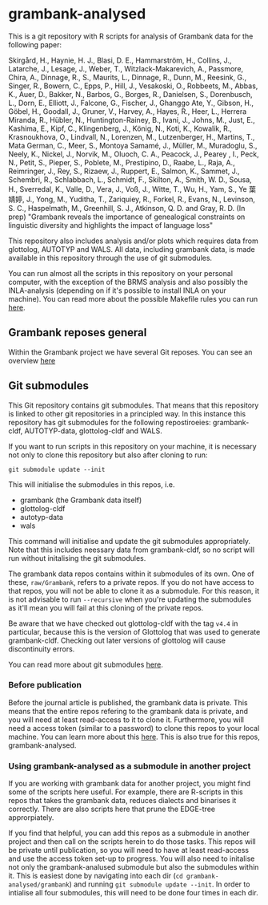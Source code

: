 # grambank-analysed
This is a git repository with R scripts for analysis of Grambank data for the following paper:


Skirgård, H., Haynie, H. J.,  Blasi, D. E., Hammarström, H., Collins, J., Latarche, J., Lesage, J., Weber, T., Witzlack-Makarevich, A., Passmore, Chira, A., Dinnage, R., S., Maurits, L., Dinnage, R., Dunn, M., Reesink, G., Singer, R., Bowern, C., Epps, P., Hill, J., Vesakoski, O., Robbeets, M., Abbas, K., Auer, D., Bakker, N., Barbos, G., Borges, R., Danielsen, S., Dorenbusch, L., Dorn, E., Elliott, J., Falcone, G., Fischer, J., Ghanggo Ate, Y., Gibson, H., Göbel, H., Goodall, J., Gruner, V., Harvey, A., Hayes, R., Heer, L., Herrera Miranda, R., Hübler, N., Huntington-Rainey, B., Ivani, J., Johns, M., Just, E., Kashima, E., Kipf, C., Klingenberg, J., König, N., Koti, K., Kowalik, R., Krasnoukhova, O., Lindvall, N., Lorenzen, M., Lutzenberger, H., Martins, T., Mata German, C., Meer, S., Montoya Samamé, J., Müller, M., Muradoglu, S., Neely, K., Nickel, J., Norvik, M., Oluoch, C. A., Peacock, J., Pearey , I., Peck, N., Petit, S., Pieper, S., Poblete, M., Prestipino, D., Raabe, L., Raja, A., Reimringer, J., Rey, S., Rizaew, J., Ruppert, E., Salmon, K., Sammet, J., Schembri, R., Schlabbach, L., Schmidt, F., Skilton, A., Smith, W. D., Sousa, H., Sverredal, K., Valle, D., Vera, J., Voß, J., Witte, T., Wu, H., Yam, S., Ye 葉婧婷, J., Yong, M., Yuditha, T., Zariquiey, R., Forkel, R., Evans, N., Levinson, S. C., Haspelmath, M., Greenhill, S. J., Atkinson, Q. D. and Gray, R. D.  (In prep) "Grambank reveals the importance of genealogical constraints on linguistic diversity and highlights the impact of language loss"

This repository also includes analysis and/or plots which requires data from glottolog, AUTOTYP and WALS. All data, including grambank data, is made available in this repository through the use of git submodules.

You can run almost all the scripts in this repository on your personal computer, with the exception of the BRMS analysis and also possibly the INLA-analysis (depending on if it's possible to install INLA on your machine). You can read more about the possible Makefile rules you can run [here](https://github.com/grambank/grambank-analysed/blob/main/R_grambank/README.md).

## Grambank reposes general
Within the Grambank project we have several Git reposes. You can see an overview [here](https://github.com/grambank/grambank/wiki/Git-repos-structure)

## Git submodules
This Git repository contains git submodules. That means that this repository is linked to other git repositories in a principled way. In this instance this repository has git submodules for the following repostiroeies: grambank-cldf, AUTOTYP-data, glottolog-cldf and WALS.

If you want to run scripts in this repository on your machine, it is necessary not only to clone this repository but also after cloning to run:

`git submodule update --init`

This will initialise the submodules in this repos, i.e. 
* grambank (the Grambank data itself)
* glottolog-cldf
* autotyp-data
* wals

This command will initialise and update the git submodules appropriately. Note that this includes neessary data from grambank-cldf, so no script will run without initalising the git submodules.

The grambank data repos contains within it submodules of its own. One of these, `raw/Grambank`, refers to a private repos. If you do not have access to that repos, you will not be able to clone it as a submodule. For this reason, it is not advisable to run `--recursive` when you're updating the submodules as it'll mean you will fail at this cloning of the private repos.

Be aware that we have checked out glottolog-cldf with the tag `v4.4` in particular, because this is the version of Glottolog that was used to generate grambank-cldf. Checking out later versions of glottolog will cause discontinuity errors.

You can read more about git submodules [here](https://git-scm.com/book/en/v2/Git-Tools-Submodules#_cloning_submodules).

### Before publication
Before the journal article is published, the grambank data is private. This means that the entire repos refering to the grambank data is private, and you will need at least read-access to it to clone it. Furthermore, you will need a access token (similar to a password) to clone this repos to your local machine. You can learn more about this [here](https://docs.github.com/en/authentication/keeping-your-account-and-data-secure/creating-a-personal-access-token). This is also true for this repos, grambank-analysed.

### Using grambank-analysed as a submodule in another project
If you are working with grambank data for another project, you might find some of the scripts here useful. For example, there are R-scripts in this repos that takes the grambank data, reduces dialects and binarises it correctly. There are also scripts here that prune the EDGE-tree approrpiately.

If you find that helpful, you can add this repos as a submodule in another project and then call on the scripts herein to do those tasks. This repos will be private until publication, so you will need to have at least read-access and use the access token set-up to progress. You will also need to initalise not only the grambank-analused submodule but also the submodules within it. This is easiest done by navigating into each dir (`cd grambank-analysed/grambank`) and running `git submodule update --init`. In order to intialise all four submodules, this will need to be done four times in each dir.


